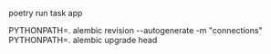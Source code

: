poetry run task app

PYTHONPATH=. alembic revision --autogenerate -m "connections"
PYTHONPATH=. alembic upgrade head